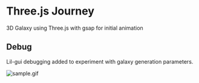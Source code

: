 # Three.js Journey
3D Galaxy using Three.js with gsap for initial animation

## Debug
Lil-gui debugging added to experiment with galaxy generation parameters.

![sample.gif](./sample.gif)
